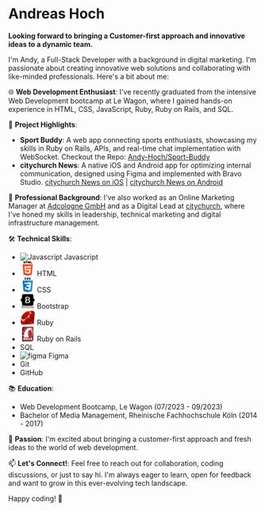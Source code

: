 # Andreas Hoch
**Looking forward to bringing a Customer-first approach and innovative ideas to a dynamic team.**


I'm Andy, a Full-Stack Developer with a background in digital marketing. I'm passionate about creating innovative web solutions and collaborating with like-minded professionals. Here's a bit about me:

🌐 **Web Development Enthusiast**: I've recently graduated from the intensive Web Development bootcamp at Le Wagon, where I gained hands-on experience in HTML, CSS, JavaScript, Ruby, Ruby on Rails, and SQL.

🚀 **Project Highlights**:
- **Sport Buddy**: A web app connecting sports enthusiasts, showcasing my skills in Ruby on Rails, APIs, and real-time chat implementation with WebSocket. Checkout the Repo: [Andy-Hoch/Sport-Buddy](https://github.com/Andy-Hoch/Sport-Buddy)
- **citychurch News**: A native iOS and Android app for optimizing internal communication, designed using Figma and implemented with Bravo Studio. [citychurch News on iOS](https://citychurch.koeln/news-ios) | [citychurch News on Android](https://citychurch.koeln/news-android)

💼 **Professional Background**: I've also worked as an Online Marketing Manager at [Adcologne GmbH](https://www.adcologne.de/) and as a Digital Lead at [citychurch](https://citychurch.koeln), where I've honed my skills in leadership, technical marketing and digital infrastructure management.

🛠️ **Technical Skills**:
- <img src="https://lyqwid.com/wp-content/uploads/2015/04/Javascript-Logo.png" alt="Javascript" width="30" height="30"/> Javascript
- <img src="https://raw.githubusercontent.com/devicons/devicon/master/icons/html5/html5-original-wordmark.svg" alt="HTML" width="30" height="30"/> HTML
- <img src="https://raw.githubusercontent.com/devicons/devicon/master/icons/css3/css3-original-wordmark.svg" alt="CSS" width="30" height="30"/> CSS
- <img src="https://raw.githubusercontent.com/devicons/devicon/master/icons/bootstrap/bootstrap-plain-wordmark.svg" alt="Bootstrap" width="30" height="30"/> Bootstrap
- <img src="https://raw.githubusercontent.com/devicons/devicon/master/icons/ruby/ruby-original.svg" alt="Ruby" width="30" height="30"/> Ruby
- <img src="https://raw.githubusercontent.com/devicons/devicon/master/icons/rails/rails-original-wordmark.svg" alt="Ruby on Rails" width="30" height="30"/> Ruby on Rails
- SQL
- <img src="https://www.vectorlogo.zone/logos/figma/figma-icon.svg" alt="figma" width="30" height="30"/> Figma
- Git
- GitHub

📚 **Education**:
- Web Development Bootcamp, Le Wagon (07/2023 - 09/2023)
- Bachelor of Media Management, Rheinische Fachhochschule Köln (2014 - 2017)

🌟 **Passion**: I'm excited about bringing a customer-first approach and fresh ideas to the world of web development.

📫 **Let's Connect!**: Feel free to reach out for collaboration, coding discussions, or just to say hi. I'm always eager to learn, open for feedback and want to grow in this ever-evolving tech landscape.

Happy coding! 🚀
